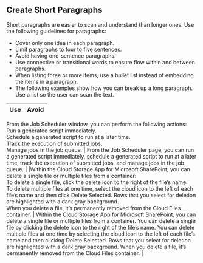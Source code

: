 ## Create Short Paragraphs
Short paragraphs are easier to scan and understand than longer ones. Use the following guidelines for paragraphs:
- Cover only one idea in each paragraph.
- Limit paragraphs to four to five sentences.
- Avoid having one-sentence paragraphs.
- Use connective or transitional words to ensure flow within and between paragraphs.
- When listing three or more items, use a bullet list instead of embedding the items in a paragraph.
- The following examples show how you can break up a long paragraph. Use a list so the user can scan the text.

| Use | Avoid |
| --- | --- |
From the Job Scheduler window, you can perform the following actions:<br>
Run a generated script immediately.<br>
Schedule a generated script to run at a later time.<br>
Track the execution of submitted jobs.<br>
Manage jobs in the job queue. | From the Job Scheduler page, you can run a generated script immediately, schedule a generated script to run at a later time, track the execution of submitted jobs, and manage jobs in the job queue. |
|Within the Cloud Storage App for Microsoft SharePoint, you can delete a single file or multiple files from a container:<br>
To delete a single file, click the delete icon to the right of the file’s name.<br>
To delete multiple files at one time, select the cloud icon to the left of each file’s name and then click Delete Selected. Rows that you select for deletion are highlighted with a dark gray background.<br>
When you delete a file, it’s permanently removed from the Cloud Files container. | Within the Cloud Storage App for Microsoft SharePoint, you can delete a single file or multiple files from a container. You can delete a single file by clicking the delete icon to the right of the file’s name. You can delete multiple files at one time by selecting the cloud icon to the left of each file’s name and then clicking Delete Selected. Rows that you select for deletion are highlighted with a dark gray background. When you delete a file, it’s permanently removed from the Cloud Files container. | 
